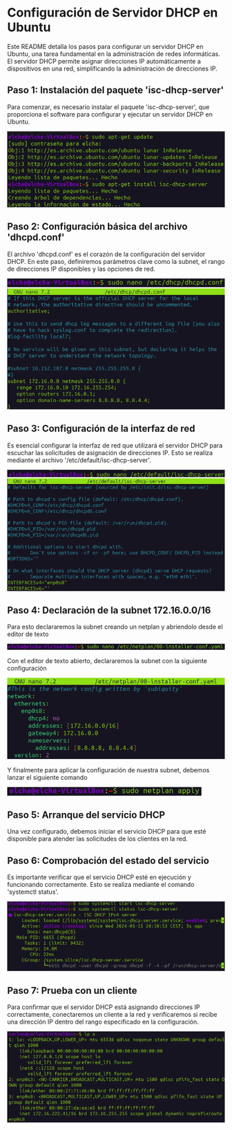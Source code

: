# Configuración de Servidor DHCP en Ubuntu
Este README detalla los pasos para configurar un servidor DHCP en Ubuntu, una tarea fundamental en la administración de redes informáticas. El servidor DHCP permite asignar direcciones IP automáticamente a dispositivos en una red, simplificando la administración de direcciones IP.
## Paso 1: Instalación del paquete 'isc-dhcp-server'
Para comenzar, es necesario instalar el paquete 'isc-dhcp-server', que proporciona el software para configurar y ejecutar un servidor DHCP en Ubuntu.

![instalacion isc-dhcp-server](https://github.com/CarlosAlvarezDiaz/DHCP_maquina_virtual/blob/4889a25bd2dd092c1cd3b5a09d5d0c38c8fcd812/instalarDHCP.png)

## Paso 2: Configuración básica del archivo 'dhcpd.conf'
El archivo 'dhcpd.conf' es el corazón de la configuración del servidor DHCP. En este paso, definiremos parámetros clave como la subnet, el rango de direcciones IP disponibles y las opciones de red.

![abrir el archivo dhcpd.conf desde el editor de texto](https://github.com/CarlosAlvarezDiaz/DHCP_maquina_virtual/blob/0c851ff6e9b355d0e6eea79e7c77a1960d6ad055/configuracion.png)
![configuracion del archivo dhcpd.conf](https://github.com/CarlosAlvarezDiaz/DHCP_maquina_virtual/blob/0c851ff6e9b355d0e6eea79e7c77a1960d6ad055/configuracionbasica.png)

## Paso 3: Configuración de la interfaz de red
Es esencial configurar la interfaz de red que utilizará el servidor DHCP para escuchar las solicitudes de asignación de direcciones IP. Esto se realiza mediante el archivo '/etc/default/isc-dhcp-server'.

![abrir el archivo de configuracion de la interfaz de red desde el editor de texto](https://github.com/CarlosAlvarezDiaz/DHCP_maquina_virtual/blob/af6b310c2452792e04887027a75ee2db39ec38f4/red.png)
![configuracion de la interfaz de red](https://github.com/CarlosAlvarezDiaz/DHCP_maquina_virtual/blob/af6b310c2452792e04887027a75ee2db39ec38f4/configuracionred.png)

## Paso 4: Declaración de la subnet 172.16.0.0/16

Para esto declararemos la subnet creando un netplan y abriendolo desde el editor de texto

![abrir el netplan desde el editor de texto](https://github.com/CarlosAlvarezDiaz/DHCP_maquina_virtual/blob/bb09816dc444511cb199bc9360c9de9494f4a6c5/netplan.png)

Con el editor de texto abierto, declararemos la subnet con la siguiente configuración

![configuracion subnet](https://github.com/CarlosAlvarezDiaz/DHCP_maquina_virtual/blob/bb09816dc444511cb199bc9360c9de9494f4a6c5/declaracionsubnet.png)

Y finalmente para aplicar la configuración de nuestra subnet, debemos lanzar el siguiente comando

![netplan apply](https://github.com/CarlosAlvarezDiaz/DHCP_maquina_virtual/blob/bb09816dc444511cb199bc9360c9de9494f4a6c5/netplanapply.png)

## Paso 5: Arranque del servicio DHCP

Una vez configurado, debemos iniciar el servicio DHCP para que esté disponible para atender las solicitudes de los clientes en la red.

## Paso 6: Comprobación del estado del servicio

Es importante verificar que el servicio DHCP esté en ejecución y funcionando correctamente. Esto se realiza mediante el comando 'systemctl status'.

![arranque y comprobacion del servicio](https://github.com/CarlosAlvarezDiaz/DHCP_maquina_virtual/blob/94c1d15022209b92add4813660f694b51c010381/systemctl.png)

## Paso 7: Prueba con un cliente

Para confirmar que el servidor DHCP está asignando direcciones IP correctamente, conectaremos un cliente a la red y verificaremos si recibe una dirección IP dentro del rango especificado en la configuración.

![prueba con cliente](https://github.com/CarlosAlvarezDiaz/DHCP_maquina_virtual/blob/3cbcaef7ed1151ebd97be8eb3eea1c75db00231a/cliente.png)